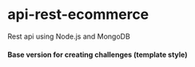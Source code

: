 # api-rest-ecommerce

Rest api using Node.js and MongoDB

#### Base version for creating challenges (template style)
